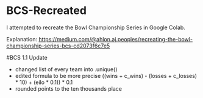 # BCS-Recreated
I attempted to recreate the Bowl Championship Series in Google Colab.

Explanation: https://medium.com/@ahlon.aj.peoples/recreating-the-bowl-championship-series-bcs-cd2073f6c7e5

#BCS 1.1 Update
  - changed list of every team into .unique()
  - edited formula to be more precise ((wins + c_wins) - (losses + c_losses) * 10) + (eilo * 0.1)) * 0.1
  - rounded points to the ten thousands place
